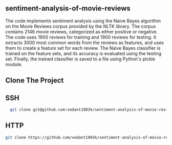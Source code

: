 ## sentiment-analysis-of-movie-reviews


The code implements sentiment analysis using the Naive Bayes algorithm on the Movie Reviews corpus provided by the NLTK library. The corpus contains 2146 movie reviews,
categorized as either positive or negative. The code uses 1900 reviews for training and 1900 reviews for testing. It extracts 3000 most common words from the reviews as 
features, and uses them to create a feature set for each review. The Naive Bayes classifier is trained on the feature sets, and its accuracy is evaluated using the testing 
set. Finally, the trained classifier is saved to a file using Python's pickle module.


## Clone The Project 
 
## SSH

```bash
  git clone git@github.com:vedant1003k/sentiment-analysis-of-movie-reviews.git
```
## HTTP

```bash
git clone https://github.com/vedant1003k/sentiment-analysis-of-movie-reviews.git
```
